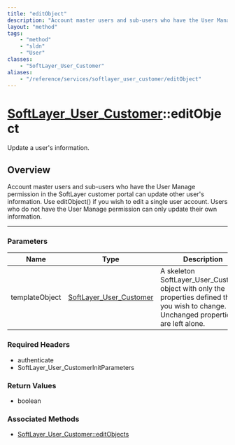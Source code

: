 ```yaml
---
title: "editObject"
description: "Account master users and sub-users who have the User Manage permission in the SoftLayer customer portal can update other... "
layout: "method"
tags:
    - "method"
    - "sldn"
    - "User"
classes:
    - "SoftLayer_User_Customer"
aliases:
    - "/reference/services/softlayer_user_customer/editObject"
---
```

# [SoftLayer_User_Customer](/reference/services/SoftLayer_User_Customer)::editObject


Update a user's information.


## Overview 
Account master users and sub-users who have the User Manage permission in the SoftLayer customer portal can update other user's information. Use editObject() if you wish to edit a single user account. Users who do not have the User Manage permission can only update their own information. 

-----

### Parameters 
|Name | Type | Description |
| --- | --- | --- |
|templateObject| <a href='/reference/datatypes/SoftLayer_User_Customer'>SoftLayer_User_Customer </a>| A skeleton SoftLayer_User_Customer object with only the properties defined that you wish to change. Unchanged properties are left alone.|


### Required Headers
* authenticate
* SoftLayer_User_CustomerInitParameters


### Return Values
* boolean


### Associated Methods

*  [SoftLayer_User_Customer::editObjects](/reference/services/SoftLayer_User_Customer/editObjects )




